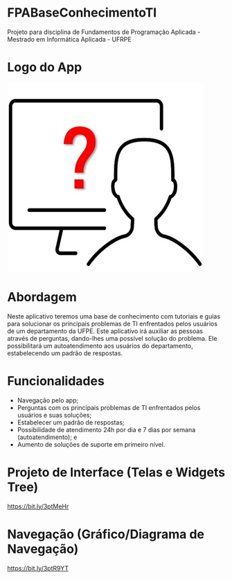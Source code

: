 # FPABaseConhecimentoTI
Projeto para disciplina de Fundamentos de Programação Aplicada - Mestrado em Informática Aplicada - UFRPE

# Logo do App
![alt text](https://github.com/herdersoncouto/FPABaseConhecimentoTI/blob/main/Logo%20App%20BaseDeConhecimento.jpg)

# Abordagem
Neste aplicativo teremos uma base de conhecimento com tutoriais e guias para solucionar os principais problemas de TI enfrentados pelos usuários de um departamento da UFPE. Este aplicativo irá auxiliar as pessoas através de perguntas, dando-lhes uma possível solução do problema. Ele possibilitará um autoatendimento aos usuários do departamento, estabelecendo um padrão de respostas.

# Funcionalidades
* Navegação pelo app;
* Perguntas com os principais problemas de TI enfrentados pelos usuários e suas soluções; 
* Estabelecer um padrão de respostas;
* Possibilidade de atendimento 24h por dia e 7 dias por semana (autoatendimento); e
* Aumento de soluções de suporte em primeiro nível.

# Projeto de Interface (Telas e Widgets Tree)
https://bit.ly/3ptMeHr

# Navegação (Gráfico/Diagrama de Navegação)
https://bit.ly/3ptR9YT

